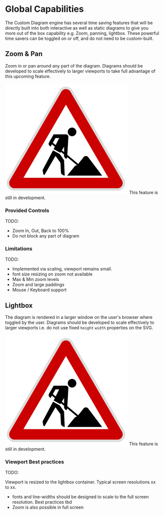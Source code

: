 # Global Capabilities

The Custom Diagram engine has several time saving features that will be directly built into both interactive as well as static diagrams to give you more out of the box capability e.g. Zoom, panning, lightbox. These powerful time savers can be toggled on or off, and do not need to be custom-built.

## Zoom & Pan

Zoom in or pan around any part of the diagram. Diagrams should be developed to scale effectively to larger viewports to take full advantage of this upcoming feature.

![Under construction](_media/under_construction_icon.svg ":size=50")
This feature is still in development.

### Provided Controls

TODO:

-   Zoom In, Out, Back to 100%
-   Do not block any part of diagram

### Limitations

TODO:

-   Implemented via scaling, viewport remains small.
-   font size resizing on zoom not available
-   Max & Min zoom levels
-   Zoom and large paddings
-   Mouse / Keyboard support

## Lightbox

The diagram is rendered in a larger window on the user's browser where toggled by the user. Diagrams should be developed to scale effectively to larger viewports i.e. do not use fixed `height` `width` properties on the SVG.

![Under construction](_media/under_construction_icon.svg ":size=50")
This feature is still in development.

### Viewport Best practices

TODO:

Viewport is resized to the lightbox container. Typical screen resolutions xx to xx.

-   fonts and line-widths should be designed to scale to the full screen resolution. Best practices tbd
-   Zoom is also possible in full screen
